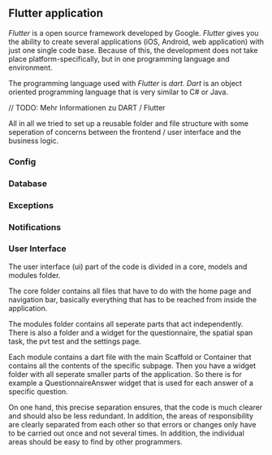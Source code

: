 ## Flutter application

*Flutter* is a open source framework developed by Google. 
*Flutter* gives you the ability to create several applications (iOS, Android, web application) with just one single code base. 
Because of this, the development does not take place platform-specifically, but in one programming language and environment.

The programming language used with *Flutter* is *dart*. 
*Dart* is an object oriented programming language that is very similar to C# or Java. 

// TODO: Mehr Informationen zu DART / Flutter


All in all we tried to set up a reusable folder and file structure with some seperation of concerns between the frontend / user interface and the business logic.

### Config

### Database

### Exceptions

### Notifications

### User Interface

The user interface (ui) part of the code is divided in a core, models and modules folder. 

The core folder contains all files that have to do with the home page and navigation bar, basically everything that has to be reached from inside the application.

The modules folder contains all seperate parts that act independently. 
There is also a folder and a widget for the questionnaire, the spatial span task, the pvt test and the settings page.

Each module contains a dart file with the main Scaffold or Container that contains all the contents of the specific subpage. 
Then you have a widget folder with all seperate smaller parts of the application. 
So there is for example a QuestionnaireAnswer widget that is used for each answer of a specific question.

On one hand, this precise separation ensures, that the code is much clearer and should also be less redundant.
In addition, the areas of responsibility are clearly separated from each other so that errors or changes only have to be carried out once and not several times. 
In addition, the individual areas should be easy to find by other programmers.